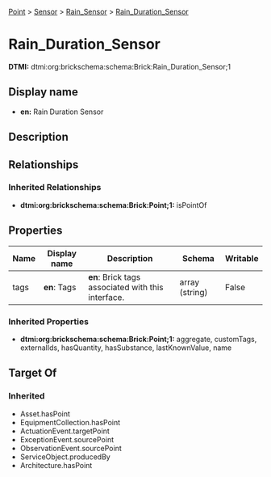 [Point](../../Point.md) > [Sensor](../Sensor.md) > [Rain_Sensor](Rain_Sensor.md) > [Rain_Duration_Sensor](.)
# Rain_Duration_Sensor
**DTMI:** dtmi:org:brickschema:schema:Brick:Rain_Duration_Sensor;1
## Display name
- **en:** Rain Duration Sensor
## Description
## Relationships
### Inherited Relationships
* **dtmi:org:brickschema:schema:Brick:Point;1:** isPointOf
## Properties
|Name|Display name|Description|Schema|Writable|
|-|-|-|-|-|
|tags|**en**: Tags|**en**: Brick tags associated with this interface.|array (string)|False|
### Inherited Properties
* **dtmi:org:brickschema:schema:Brick:Point;1:** aggregate, customTags, externalIds, hasQuantity, hasSubstance, lastKnownValue, name
## Target Of
### Inherited
* Asset.hasPoint
* EquipmentCollection.hasPoint
* ActuationEvent.targetPoint
* ExceptionEvent.sourcePoint
* ObservationEvent.sourcePoint
* ServiceObject.producedBy
* Architecture.hasPoint
